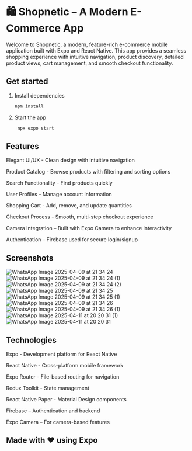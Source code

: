 # 🛍️ Shopnetic – A Modern E-Commerce App

Welcome to Shopnetic, a modern, feature-rich e-commerce mobile application built with Expo and React Native. This app provides a seamless shopping experience with intuitive navigation, product discovery, detailed product views, cart management, and smooth checkout functionality.

## Get started

1. Install dependencies

   ```bash
   npm install
   ```

2. Start the app

   ```bash
    npx expo start
   ```

## Features

Elegant UI/UX - Clean design with intuitive navigation

Product Catalog - Browse products with filtering and sorting options

Search Functionality - Find products quickly

User Profiles – Manage account information

Shopping Cart - Add, remove, and update quantities

Checkout Process - Smooth, multi-step checkout experience

Camera Integration – Built with Expo Camera to enhance interactivity

Authentication – Firebase used for secure login/signup
## Screenshots

![WhatsApp Image 2025-04-09 at 21 34 24](https://github.com/user-attachments/assets/9f155c26-80d7-4550-8681-6878092173d1)
![WhatsApp Image 2025-04-09 at 21 34 24 (1)](https://github.com/user-attachments/assets/d5c21359-64c2-4df4-8bf0-6e257b821a90)
![WhatsApp Image 2025-04-09 at 21 34 24 (2)](https://github.com/user-attachments/assets/b07a6b27-dd59-4e74-8c0f-28d35a776f0f)
![WhatsApp Image 2025-04-09 at 21 34 25](https://github.com/user-attachments/assets/116ffc9b-d156-4f04-a740-9ac535d41cca)
![WhatsApp Image 2025-04-09 at 21 34 25 (1)](https://github.com/user-attachments/assets/763a5afd-682d-4433-9e4f-419dcc5d3360)
![WhatsApp Image 2025-04-09 at 21 34 26](https://github.com/user-attachments/assets/45a70406-788f-4a86-88c2-a2580e4b0dc1)
![WhatsApp Image 2025-04-09 at 21 34 26 (1)](https://github.com/user-attachments/assets/b7171d21-2879-4737-9ba7-b2c43a8f18ee)
![WhatsApp Image 2025-04-11 at 20 20 31 (1)](https://github.com/user-attachments/assets/07e320d0-6557-4ad6-9e34-d202d2abd5fb)
![WhatsApp Image 2025-04-11 at 20 20 31](https://github.com/user-attachments/assets/17397b32-ea70-42f7-8145-4fe00f9ce0b3)


## Technologies

Expo - Development platform for React Native

React Native - Cross-platform mobile framework

Expo Router - File-based routing for navigation

Redux Toolkit - State management

React Native Paper - Material Design components

Firebase – Authentication and backend

Expo Camera – For camera-based features


## Made with ❤️ using Expo

